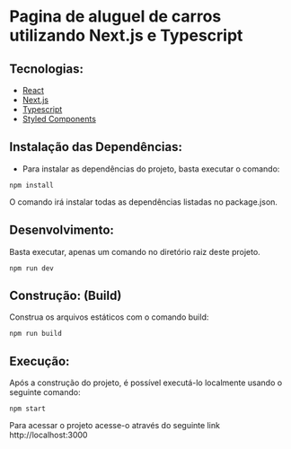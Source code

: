 # Pagina de aluguel de carros utilizando Next.js e Typescript

## Tecnologias:

- [React](https://reactjs.org)
- [Next.js](https://nextjs.org)
- [Typescript](https://https://www.typescriptlang.org)
- [Styled Components](https://styled-components.com)
  


## Instalação das Dependências:
- Para instalar as dependências do projeto, basta executar o comando:

```
npm install
```
O comando irá instalar todas as dependências listadas no package.json.

## Desenvolvimento:
Basta executar, apenas um comando no diretório raiz deste projeto.

```
npm run dev
```

## Construção: (Build)
Construa os arquivos estáticos com o comando build:
```
npm run build
```

## Execução:
Após a construção do projeto, é possível executá-lo localmente usando o seguinte comando:

```
npm start
```

Para acessar o projeto acesse-o através do seguinte link http://localhost:3000